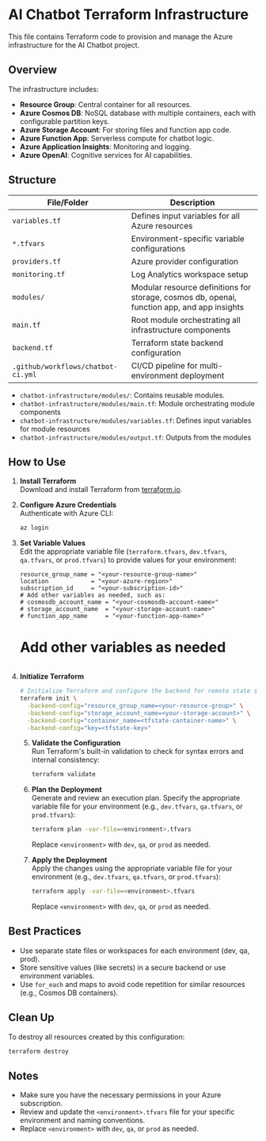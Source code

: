 # AI Chatbot Terraform Infrastructure

This file contains Terraform code to provision and manage the Azure infrastructure for the AI Chatbot project.

## Overview

The infrastructure includes:
- **Resource Group**: Central container for all resources.
- **Azure Cosmos DB**: NoSQL database with multiple containers, each with configurable partition keys.
- **Azure Storage Account**: For storing files and function app code.
- **Azure Function App**: Serverless compute for chatbot logic.
- **Azure Application Insights**: Monitoring and logging.
- **Azure OpenAI**: Cognitive services for AI capabilities.

## Structure

| File/Folder                        | Description                                               |
|------------------------------------|-----------------------------------------------------------|
| `variables.tf`                     | Defines input variables for all Azure resources           |
| `*.tfvars`                         | Environment-specific variable configurations              |
| `providers.tf`                     | Azure provider configuration                              |
| `monitoring.tf`                    | Log Analytics workspace setup                             |
| `modules/`                         | Modular resource definitions for storage, cosmos db, openai, function app, and app insights |
| `main.tf`                          | Root module orchestrating all infrastructure components   |
| `backend.tf`                       | Terraform state backend configuration                     |
| `.github/workflows/chatbot-ci.yml` | CI/CD pipeline for multi-environment deployment           |

- `chatbot-infrastructure/modules/`: Contains reusable modules.
- `chatbot-infrastructure/modules/main.tf`: Module orchestrating module components
- `chatbot-infrastructure/modules/variables.tf`: Defines input variables for module resources
- `chatbot-infrastructure/modules/output.tf`: Outputs from the modules


## How to Use

1. **Install Terraform**  
   Download and install Terraform from [terraform.io](https://www.terraform.io/downloads.html).

2. **Configure Azure Credentials**  
   Authenticate with Azure CLI:
   ```bash
   az login
   ```

3. **Set Variable Values**  
   Edit the appropriate variable file (`terraform.tfvars`, `dev.tfvars`, `qa.tfvars`, or `prod.tfvars`) to provide values for your environment:
   ```hcl
   resource_group_name = "<your-resource-group-name>"
   location            = "<your-azure-region>"
   subscription_id     = "<your-subscription-id>"
   # Add other variables as needed, such as:
   # cosmosdb_account_name = "<your-cosmosdb-account-name>"
   # storage_account_name  = "<your-storage-account-name>"
   # function_app_name     = "<your-function-app-name>"
   ```

   # Add other variables as needed
   ```

4. **Initialize Terraform**
   ```bash
   # Initialize Terraform and configure the backend for remote state storage
   terraform init \
     -backend-config="resource_group_name=<your-resource-group>" \
     -backend-config="storage_account_name=<your-storage-account>" \
     -backend-config="container_name=<tfstate-container-name>" \
     -backend-config="key=<tfstate-key>"
   ```


   5. **Validate the Configuration**  
      Run Terraform's built-in validation to check for syntax errors and internal consistency:
      ```bash
      terraform validate
      ```

   6. **Plan the Deployment**  
      Generate and review an execution plan. Specify the appropriate variable file for your environment (e.g., `dev.tfvars`, `qa.tfvars`, or `prod.tfvars`):
      ```bash
      terraform plan -var-file=<environment>.tfvars
      ```
      Replace `<environment>` with `dev`, `qa`, or `prod` as needed.

   7. **Apply the Deployment**  
       Apply the changes using the appropriate variable file for your environment (e.g., `dev.tfvars`, `qa.tfvars`, or `prod.tfvars`):
       ```bash
       terraform apply -var-file=<environment>.tfvars
       ```
       Replace `<environment>` with `dev`, `qa`, or `prod` as needed.

## Best Practices

- Use separate state files or workspaces for each environment (dev, qa, prod).
- Store sensitive values (like secrets) in a secure backend or use environment variables.
- Use `for_each` and maps to avoid code repetition for similar resources (e.g., Cosmos DB containers).

## Clean Up

To destroy all resources created by this configuration:
```bash
terraform destroy
```

## Notes

- Make sure you have the necessary permissions in your Azure subscription.
- Review and update the `<environment>.tfvars` file for your specific environment and naming conventions.
-  Replace `<environment>` with `dev`, `qa`, or `prod` as needed.



